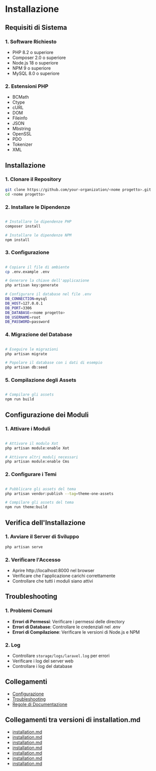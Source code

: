 # Installazione

## Requisiti di Sistema

### 1. Software Richiesto
- PHP 8.2 o superiore
- Composer 2.0 o superiore
- Node.js 18 o superiore
- NPM 9 o superiore
- MySQL 8.0 o superiore

### 2. Estensioni PHP
- BCMath
- Ctype
- cURL
- DOM
- Fileinfo
- JSON
- Mbstring
- OpenSSL
- PDO
- Tokenizer
- XML

## Installazione

### 1. Clonare il Repository
```bash
git clone https://github.com/your-organization/<nome progetto>.git
cd <nome progetto>
```

### 2. Installare le Dipendenze
```bash

# Installare le dipendenze PHP
composer install

# Installare le dipendenze NPM
npm install
```

### 3. Configurazione
```bash

# Copiare il file di ambiente
cp .env.example .env

# Generare la chiave dell'applicazione
php artisan key:generate

# Configurare il database nel file .env
DB_CONNECTION=mysql
DB_HOST=127.0.0.1
DB_PORT=3306
DB_DATABASE=<nome progetto>
DB_USERNAME=root
DB_PASSWORD=password
```

### 4. Migrazione del Database
```bash

# Eseguire le migrazioni
php artisan migrate

# Popolare il database con i dati di esempio
php artisan db:seed
```

### 5. Compilazione degli Assets
```bash

# Compilare gli assets
npm run build
```

## Configurazione dei Moduli

### 1. Attivare i Moduli
```bash

# Attivare il modulo Xot
php artisan module:enable Xot

# Attivare altri moduli necessari
php artisan module:enable Cms
```

### 2. Configurare i Temi
```bash

# Pubblicare gli assets del tema
php artisan vendor:publish --tag=theme-one-assets

# Compilare gli assets del tema
npm run theme:build
```

## Verifica dell'Installazione

### 1. Avviare il Server di Sviluppo
```bash
php artisan serve
```

### 2. Verificare l'Accesso
- Aprire http://localhost:8000 nel browser
- Verificare che l'applicazione carichi correttamente
- Controllare che tutti i moduli siano attivi

## Troubleshooting

### 1. Problemi Comuni
- **Errori di Permessi**: Verificare i permessi delle directory
- **Errori di Database**: Controllare le credenziali nel .env
- **Errori di Compilazione**: Verificare le versioni di Node.js e NPM

### 2. Log
- Controllare `storage/logs/laravel.log` per errori
- Verificare i log del server web
- Controllare i log del database

## Collegamenti

- [Configurazione](configuration.md)
- [Troubleshooting](troubleshooting.md)
- [Regole di Documentazione](documentation-rules.md)

## Collegamenti tra versioni di installation.md
* [installation.md](../../../Xot/project_docs/filament/installation.md)
* [installation.md](../../../Xot/project_docs/installation.md)
* [installation.md](../../../Xot/project_docs/base/installation.md)
* [installation.md](../../../User/project_docs/installation.md)
* [installation.md](../../../Lang/project_docs/installation.md)
* [installation.md](../../../Cms/project_docs/installation.md)
* [installation.md](../../../../Themes/One/project_docs/installation.md)

